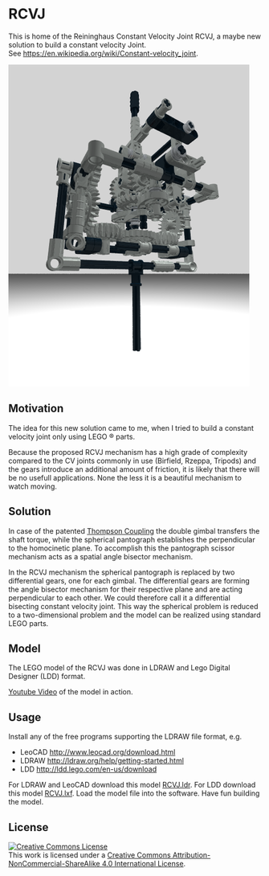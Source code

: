 # RCVJ

This is home of the Reininghaus Constant Velocity Joint RCVJ, a maybe new solution to build a constant velocity Joint.<br>
See https://en.wikipedia.org/wiki/Constant-velocity_joint.

![RCVJ.png](docs/V9b1.png)

## Motivation

The idea for this new solution came to me, when I tried to build a constant velocity joint only using LEGO &reg; parts.

Because the proposed RCVJ mechanism has a high grade of complexity compared to the CV joints commonly in use (Birfield, Rzeppa, Tripods) and the gears introduce an additional amount of friction, it is likely that there will be no usefull applications. None the less it is a beautiful mechanism to watch moving.

## Solution

In case of the patented [Thompson Coupling](https://en.wikipedia.org/wiki/Constant-velocity_joint#Thompson_coupling) the double gimbal transfers the shaft torque, while the spherical pantograph establishes the perpendicular to the homocinetic plane. To accomplish this the pantograph scissor mechanism acts as a spatial angle bisector mechanism.

In the RCVJ mechanism the spherical pantograph is replaced by two differential gears, one for each gimbal. The differential gears are forming the angle bisector mechanism for their respective plane and are acting perpendicular to each other. We could therefore call it a differential bisecting constant velocity joint. This way the spherical problem is reduced to a two-dimensional problem and the model can be realized using standard LEGO parts.

## Model

The LEGO model of the RCVJ was done in LDRAW and Lego Digital Designer (LDD) format.

[Youtube Video](https://www.youtube.com/embed/okMCTcgzmAw?ecver=2) of the model in action.

## Usage

Install any of the free programs supporting the LDRAW file format, e.g.

* LeoCAD http://www.leocad.org/download.html
* LDRAW http://ldraw.org/help/getting-started.html
* LDD http://ldd.lego.com/en-us/download

For LDRAW and LeoCAD download this model [RCVJ.ldr](model/RCVJ.ldr). For LDD download this model [RCVJ.lxf](model/RCVJ.lxf). Load the model file into the software. Have fun building the model.

## License

<a rel="license" href="http://creativecommons.org/licenses/by-nc-sa/4.0/"><img alt="Creative Commons License" style="border-width:0" src="https://i.creativecommons.org/l/by-nc-sa/4.0/88x31.png" /></a><br />This work is licensed under a <a rel="license" href="http://creativecommons.org/licenses/by-nc-sa/4.0/">Creative Commons Attribution-NonCommercial-ShareAlike 4.0 International License</a>.
